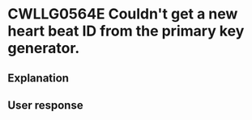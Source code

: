 # CWLLG0564E Couldn't get a new heart beat ID from the primary key generator.

## Explanation

## User response